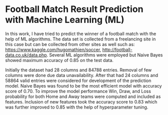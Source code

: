 # Football Match Result Prediction with Machine Learning (ML)
In this work, I have tried to predict the winner of a football match with the help of ML algorithms. The data set is collected from a freelancing site in this case but can be collected from other sites as well such as: https://www.kaggle.com/hugomathien/soccer, http://football-data.co.uk/data.php. Several ML algorithms were employed but Naive Bayes showed maximum accuracy of 0.85 on the test data.

Initially the dataset had 28 columns and 84788 entries. Removal of few columns were done due data unavailability. After that had 24 columns and 58864 valid entries were considered for development of the prediction model. Naive Bayes was found to be the most efficient model with accuracy score of 0.70. To improve the model performance Win, Draw, and Loss probability for both Home and Away teams were computed and included as features. Inclusion of new features took the accuracy score to 0.83 which was further improved to 0.85 with the help of hyperparameter tuning. 
